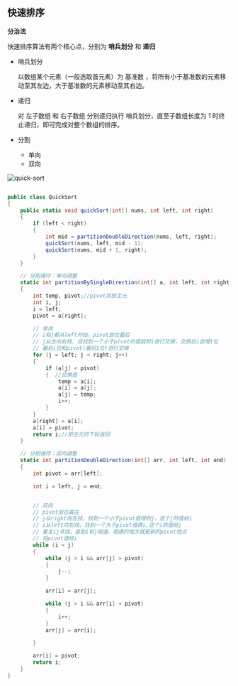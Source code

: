 ## 快速排序

<!-- https://blog.csdn.net/m0_37907797/article/details/129629532 -->



**分治法**

快速排序算法有两个核心点，分别为 **哨兵划分** 和 **递归**


* 哨兵划分

    以数组某个元素（一般选取首元素）为 基准数 ，将所有小于基准数的元素移动至其左边，大于基准数的元素移动至其右边。

* 递归

    对 左子数组 和 右子数组 分别递归执行 哨兵划分，直至子数组长度为 1 时终止递归，即可完成对整个数组的排序。

* 分割

    * 单向
    * 双向

![quick-sort](https://pic.leetcode-cn.com/1652980493-wDmBKe-quick_sort.png)


```c#

public class QuickSort
{
    public static void quickSort(int[] nums, int left, int right)
    {
        if (left < right)
        {
            int mid = partitionDoubleDirection(nums, left, right);
            quickSort(nums, left, mid - 1);
            quickSort(nums, mid + 1, right);
        }
    }

    // 分割操作：单向调整
    static int partitionBySingleDirection(int[] a, int left, int right)
    {
        int temp, pivot;//pivot存放主元
        int i, j;
        i = left;
        pivot = a[right];

        // 单向
        // i和j都从left开始，pivot放在最后
        // j从左向右找，没找到一个小于pivot的值就和i进行交换，交换后i自增1位
        // 最后i位和pivot(最后1位)进行交换
        for (j = left; j < right; j++)
        {
            if (a[j] < pivot)
            {  //交换值
                temp = a[i];
                a[i] = a[j];
                a[j] = temp;
                i++;
            }
        }
        a[right] = a[i];
        a[i] = pivot;
        return i;//把主元的下标返回
    }

    // 分割操作：双向调整
    static int partitionDoubleDirection(int[] arr, int left, int end)
    {
        int pivot = arr[left];

        int i = left, j = end;


        // 双向
        // pivot放在最左
        // j从right向左找，找到一个小于pivot值得的j，这个j的值给i
        // i从left向右找，找到一个大于pivot值得i,这个i的值给j
        // 重复ij寻找，直到i和j相遇，相遇的地方就是新的pivot地点
        // 将pivot值给i
        while (i < j)
        {
            while (j > i && arr[j] > pivot)
            {
                j--;
            }

            arr[i] = arr[j];

            while (j > i && arr[i] < pivot)
            {
                i++;
            }
            arr[j] = arr[i];

        }

        arr[i] = pivot;
        return i;
    }
}
```
